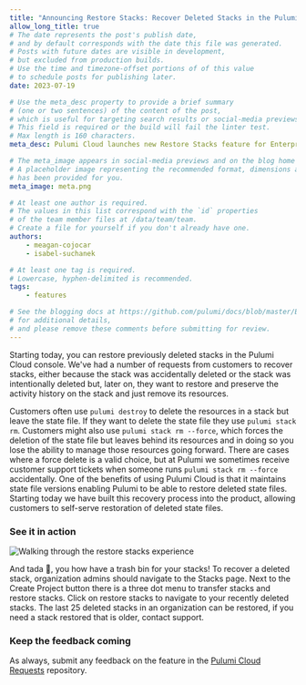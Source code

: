 ```yaml
---
title: "Announcing Restore Stacks: Recover Deleted Stacks in the Pulumi Cloud"
allow_long_title: true
# The date represents the post's publish date,
# and by default corresponds with the date this file was generated.
# Posts with future dates are visible in development,
# but excluded from production builds.
# Use the time and timezone-offset portions of of this value
# to schedule posts for publishing later.
date: 2023-07-19

# Use the meta_desc property to provide a brief summary
# (one or two sentences) of the content of the post,
# which is useful for targeting search results or social-media previews.
# This field is required or the build will fail the linter test.
# Max length is 160 characters.
meta_desc: Pulumi Cloud launches new Restore Stacks feature for Enterprise and Business Critical editions.

# The meta_image appears in social-media previews and on the blog home page.
# A placeholder image representing the recommended format, dimensions and aspect ratio
# has been provided for you.
meta_image: meta.png

# At least one author is required.
# The values in this list correspond with the `id` properties
# of the team member files at /data/team/team.
# Create a file for yourself if you don't already have one.
authors:
    - meagan-cojocar
    - isabel-suchanek

# At least one tag is required.
# Lowercase, hyphen-delimited is recommended.
tags:
    - features

# See the blogging docs at https://github.com/pulumi/docs/blob/master/BLOGGING.md.
# for additional details,
# and please remove these comments before submitting for review.
---
```


Starting today, you can restore previously deleted stacks in the Pulumi Cloud console. We've had a number of requests from customers to recover stacks, either because the stack was accidentally deleted or the stack was intentionally deleted but, later on, they want to restore and preserve the activity history on the stack and just remove its resources.

<!--more-->

Customers often use `pulumi destroy` to delete the resources in a stack but leave the state file. If they want to delete the state file they use `pulumi stack rm`. Customers might also use `pulumi stack rm --force`, which forces the deletion of the state file but leaves behind its resources and in doing so you lose the ability to manage those resources going forward. There are cases where a force delete is a valid choice, but at Pulumi we sometimes receive customer support tickets when someone runs `pulumi stack rm --force` accidentally. One of the benefits of using Pulumi Cloud is that it maintains state file versions enabling Pulumi to be able to restore deleted state files. Starting today we have built this recovery process into the product, allowing customers to self-serve restoration of deleted state files.

### See it in action

![Walking through the restore stacks experience](https://www.pulumi.com/uploads/restore-stacks.gif)

And tada 🎉, you how have a trash bin for your stacks! To recover a deleted stack, organization admins should navigate to the Stacks page. Next to the Create Project button there is a three dot menu to transfer stacks and restore stacks. Click on restore stacks to navigate to your recently deleted stacks. The last 25 deleted stacks in an organization can be restored, if you need a stack restored that is older, contact support.

### Keep the feedback coming

As always, submit any feedback on the feature in the [Pulumi Cloud Requests](https://github.com/pulumi/pulumi-cloud-requests/issues/new/choose) repository.
